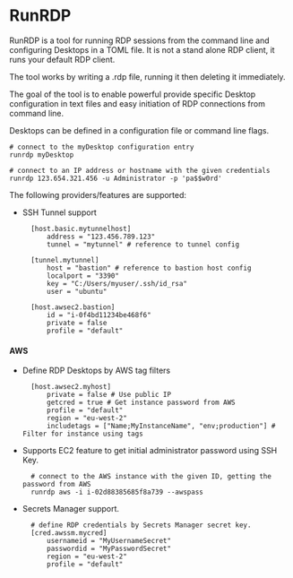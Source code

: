 # RunRDP
RunRDP is a tool for running RDP sessions from the command line and configuring Desktops in a TOML file. It is not a stand alone RDP client, it runs your default RDP client.

The tool works by writing a .rdp file, running it then deleting it immediately.

The goal of the tool is to enable powerful provide specific Desktop configuration in text files and easy initiation of RDP connections from command line.

Desktops can be defined in a configuration file or command line flags.
    
    # connect to the myDesktop configuration entry
    runrdp myDesktop
    
    # connect to an IP address or hostname with the given credentials
    runrdp 123.654.321.456 -u Administrator -p 'pa$$w0rd'

The following providers/features are supported:

* SSH Tunnel support
       
        [host.basic.mytunnelhost]
            address = "123.456.789.123"
            tunnel = "mytunnel" # reference to tunnel config 
            
        [tunnel.mytunnel]
            host = "bastion" # reference to bastion host config 
            localport = "3390"
            key = "C:/Users/myuser/.ssh/id_rsa"
            user = "ubuntu"

        [host.awsec2.bastion]
            id = "i-0f4bd11234be468f6"
            private = false
            profile = "default"


#### AWS
* Define RDP Desktops by AWS tag filters

        [host.awsec2.myhost]
            private = false # Use public IP
            getcred = true # Get instance password from AWS
            profile = "default"
            region = "eu-west-2"
            includetags = ["Name;MyInstanceName", "env;production"] # Filter for instance using tags

* Supports EC2 feature to get initial administrator password using SSH Key.

        # connect to the AWS instance with the given ID, getting the password from AWS
        runrdp aws -i i-02d88385685f8a739 --awspass
    
* Secrets Manager support.

        # define RDP credentials by Secrets Manager secret key.
        [cred.awssm.mycred]
            usernameid = "MyUsernameSecret"
            passwordid = "MyPasswordSecret"
            region = "eu-west-2"
            profile = "default"
       
